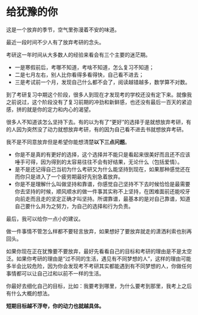 # 给犹豫的你

这是一个放弃的季节，空气里弥漫着不安的味道。

最近一段时间不少人有了放弃考研的念头。

考研这一年时间从大多数人的经验来看会有三个主要的迷茫期。

* 一是寒假前后，考哪不知道，考啥不知道，怎么复习不知道；
* 二是七月左右，别人比你看得多看得快，自己看不进去；
* 三是考试前一个月，发现自己什么都不会了，阅读越错越多，数学算不对数。

到了考研复习中期这个阶段，很多人到现在才发现考的学校还没有定下来。就像我之前说过，这个阶段没有了复习前期的冲劲和新鲜感，也还没有最后一百天的紧迫感，拼的就是你的定力和内心的渴望。

很多人不知道该怎么坚持下去。有的以为有了“更好”的选择于是就想放弃考研，有的人因为突然没了动力就想放弃考研，有的因为自己看不进去书就想放弃考研。

我不是不同意放弃但是希望你能想清楚**以下三点问题**。

* 你是不是真的有更好的选择，这个选择并不能只是看起来很美好而且还不应该唾手可得，因为得到的太容易往往不会有好结果，无论什么（包括爱情）。
* 是不是还记得自己当初为什么考研又为什么能坚持到现在，如果那种感觉还在而你只是进入了一个疲劳期最好先别急着放弃。
* 你是不是理解什么叫做坚持和靠谱，你感觉自己坚持不下去时候恰恰是最需要你去坚持的时候，顺风顺水的做一件事其实称不上坚持，在困难面前还能咬牙向前走而且走的坚定正确才叫坚持。所谓靠谱，最基本的是对自己靠谱，知道自己要什么并为之努力，为自己的选择和行为负责。

最后，我可以给你一点小的建议。

做一件事情不管怎么样都不要轻言放弃，如果想好了要放弃就走的潇洒利索也别再回头。

如果你现在正在犹豫要不要放弃，最好先看看自己的目标和考研的理由是不是太空泛。如果你考研的理由是“过不同的生活，遇见有不同梦想的人”，这样的理由可能多半会比较危险，因为你会发现考不考研其实都能遇到有不同梦想的人，你做任何事情都可以让自己过和以前不一样的生活。

你最好去细化自己的目标，比如：我要考到哪里，为什么要考到那里，我考上之后有什么大概的想法。

**短期目标越不浮夸，你的动力也就越具体。**

